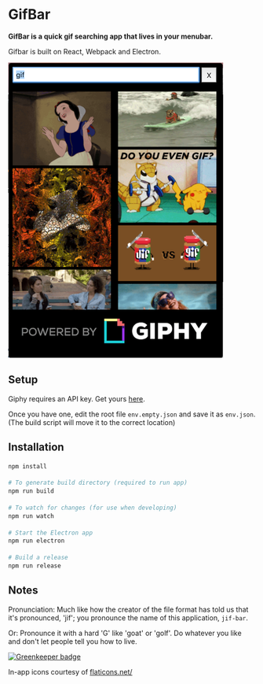 # GifBar

**GifBar is a quick gif searching app that lives in your menubar.**

Gifbar is built on React, Webpack and Electron.

![screenshot](./media/screenshot.png)

## Setup

Giphy requires an API key. Get yours [here](https://developers.giphy.com/).

Once you have one, edit the root file `env.empty.json` and save it as `env.json`. (The build script will move it to the correct location)

## Installation

```bash
npm install

# To generate build directory (required to run app)
npm run build

# To watch for changes (for use when developing)
npm run watch

# Start the Electron app
npm run electron

# Build a release
npm run release
```

## Notes

Pronunciation: Much like how the creator of the file format has told us that it's pronounced, 'jif'; you pronounce the name of this application, `jif-bar`.

Or: Pronounce it with a hard 'G' like 'goat' or 'golf'. Do whatever you like and don't let people tell you how to live.

[![Greenkeeper badge](https://badges.greenkeeper.io/adamweeks/gifbar.svg)](https://greenkeeper.io/)

In-app icons courtesy of [flaticons.net/](http://flaticons.net/)